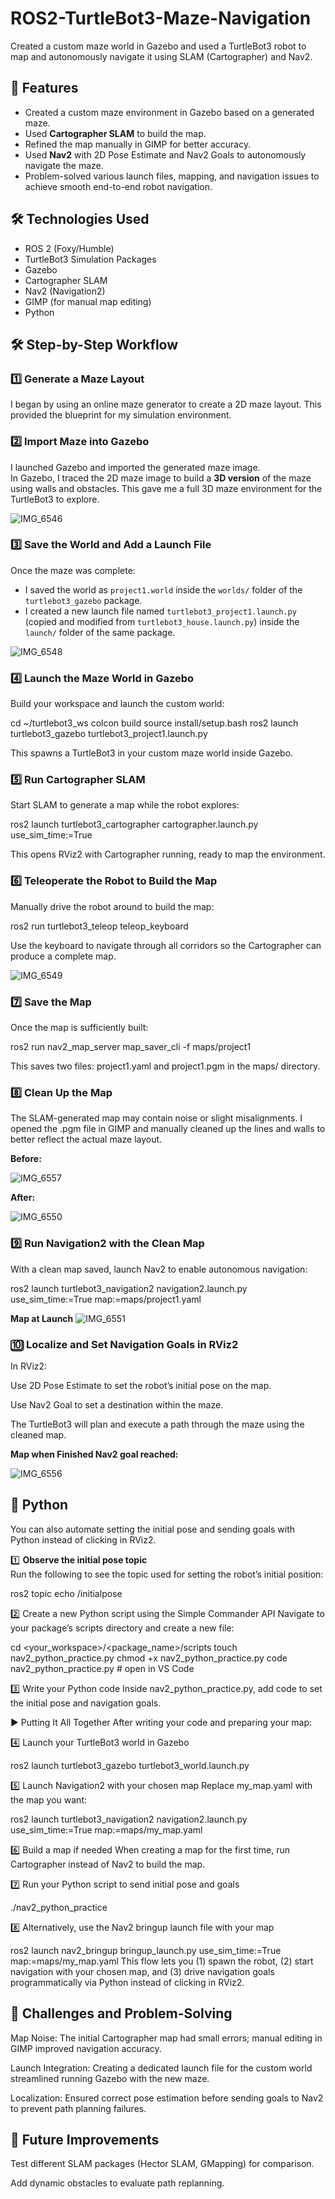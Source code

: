 # ROS2-TurtleBot3-Maze-Navigation
Created a custom maze world in Gazebo and used a TurtleBot3 robot to map and autonomously navigate it using SLAM (Cartographer) and Nav2.


## 🚀 Features
- Created a custom maze environment in Gazebo based on a generated maze.
- Used **Cartographer SLAM** to build the map.
- Refined the map manually in GIMP for better accuracy.
- Used **Nav2** with 2D Pose Estimate and Nav2 Goals to autonomously navigate the maze.
- Problem-solved various launch files, mapping, and navigation issues to achieve smooth end-to-end robot navigation.

## 🛠️ Technologies Used
- ROS 2 (Foxy/Humble)  
- TurtleBot3 Simulation Packages  
- Gazebo  
- Cartographer SLAM  
- Nav2 (Navigation2)  
- GIMP (for manual map editing)
- Python

## 🛠️ Step-by-Step Workflow

### 1️⃣ Generate a Maze Layout
I began by using an online maze generator to create a 2D maze layout. This provided the blueprint for my simulation environment.

### 2️⃣ Import Maze into Gazebo
I launched Gazebo and imported the generated maze image.  
In Gazebo, I traced the 2D maze image to build a **3D version** of the maze using walls and obstacles. This gave me a full 3D maze environment for the TurtleBot3 to explore.

![IMG_6546](https://github.com/user-attachments/assets/dd15cd2d-db15-416e-951d-129bb79440bb)

### 3️⃣ Save the World and Add a Launch File
Once the maze was complete:
- I saved the world as `project1.world` inside the `worlds/` folder of the `turtlebot3_gazebo` package.
- I created a new launch file named `turtlebot3_project1.launch.py` (copied and modified from `turtlebot3_house.launch.py`) inside the `launch/` folder of the same package.

![IMG_6548](https://github.com/user-attachments/assets/354e37d0-a89b-461b-bde8-6e19b0905b7a)

### 4️⃣ Launch the Maze World in Gazebo
Build your workspace and launch the custom world:

cd ~/turtlebot3_ws
colcon build
source install/setup.bash
ros2 launch turtlebot3_gazebo turtlebot3_project1.launch.py

This spawns a TurtleBot3 in your custom maze world inside Gazebo.

### 5️⃣ Run Cartographer SLAM

Start SLAM to generate a map while the robot explores:

ros2 launch turtlebot3_cartographer cartographer.launch.py use_sim_time:=True

This opens RViz2 with Cartographer running, ready to map the environment.

### 6️⃣ Teleoperate the Robot to Build the Map

Manually drive the robot around to build the map:

ros2 run turtlebot3_teleop teleop_keyboard


Use the keyboard to navigate through all corridors so the Cartographer can produce a complete map.

![IMG_6549](https://github.com/user-attachments/assets/36f192bf-3ae4-46e1-8cb4-b1cef41262c0)


### 7️⃣ Save the Map

Once the map is sufficiently built:

ros2 run nav2_map_server map_saver_cli -f maps/project1


This saves two files: project1.yaml and project1.pgm in the maps/ directory.

### 8️⃣ Clean Up the Map

The SLAM-generated map may contain noise or slight misalignments.
I opened the .pgm file in GIMP and manually cleaned up the lines and walls to better reflect the actual maze layout.

**Before:** 

![IMG_6557](https://github.com/user-attachments/assets/8663320c-f0bc-4e87-96da-0900574babdb)


**After:** 

![IMG_6550](https://github.com/user-attachments/assets/492326fb-d545-4128-a100-6c2bbc0cdd1e)


### 9️⃣ Run Navigation2 with the Clean Map

With a clean map saved, launch Nav2 to enable autonomous navigation:

ros2 launch turtlebot3_navigation2 navigation2.launch.py use_sim_time:=True map:=maps/project1.yaml

**Map at Launch**
![IMG_6551](https://github.com/user-attachments/assets/6f4f27f7-30b7-4e17-8290-cd7c25846697)


### 🔟 Localize and Set Navigation Goals in RViz2

In RViz2:

Use 2D Pose Estimate to set the robot’s initial pose on the map.

Use Nav2 Goal to set a destination within the maze.

The TurtleBot3 will plan and execute a path through the maze using the cleaned map.


**Map when Finished Nav2 goal reached:**

![IMG_6556](https://github.com/user-attachments/assets/196f436b-fbf3-4440-90ea-bb11bdcdfa25)

## 🐍 Python

You can also automate setting the initial pose and sending goals with Python instead of clicking in RViz2.  

1️⃣ **Observe the initial pose topic**  
Run the following to see the topic used for setting the robot’s initial position:  

ros2 topic echo /initialpose

2️⃣ Create a new Python script using the Simple Commander API
Navigate to your package’s scripts directory and create a new file:


cd <your_workspace>/<package_name>/scripts
touch nav2_python_practice.py
chmod +x nav2_python_practice.py
code nav2_python_practice.py   # open in VS Code

3️⃣ Write your Python code
Inside nav2_python_practice.py, add code to set the initial pose and navigation goals.

▶️ Putting It All Together
After writing your code and preparing your map:

4️⃣ Launch your TurtleBot3 world in Gazebo


ros2 launch turtlebot3_gazebo turtlebot3_world.launch.py

5️⃣ Launch Navigation2 with your chosen map
Replace my_map.yaml with the map you want:


ros2 launch turtlebot3_navigation2 navigation2.launch.py use_sim_time:=True map:=maps/my_map.yaml

6️⃣ Build a map if needed
When creating a map for the first time, run Cartographer instead of Nav2 to build the map.

7️⃣ Run your Python script to send initial pose and goals

./nav2_python_practice

8️⃣ Alternatively, use the Nav2 bringup launch file with your map


ros2 launch nav2_bringup bringup_launch.py use_sim_time:=True map:=maps/my_map.yaml
This flow lets you (1) spawn the robot, (2) start navigation with your chosen map, and (3) drive navigation goals programmatically via Python instead of clicking in RViz2.

## 🧩 Challenges and Problem-Solving

Map Noise: The initial Cartographer map had small errors; manual editing in GIMP improved navigation accuracy.

Launch Integration: Creating a dedicated launch file for the custom world streamlined running Gazebo with the new maze.

Localization: Ensured correct pose estimation before sending goals to Nav2 to prevent path planning failures.

## 📌 Future Improvements

Test different SLAM packages (Hector SLAM, GMapping) for comparison.

Add dynamic obstacles to evaluate path replanning.
   
